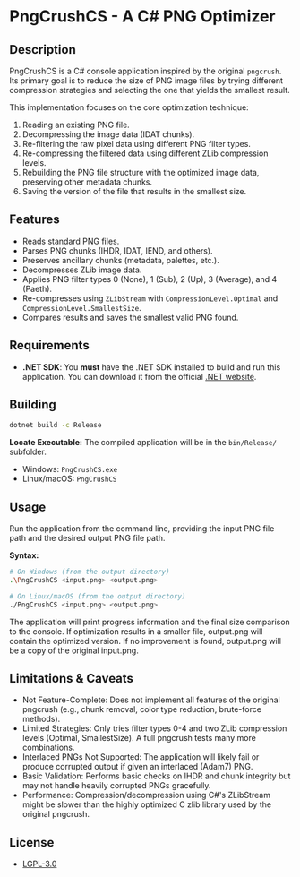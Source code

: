 # PngCrushCS - A C# PNG Optimizer

## Description

PngCrushCS is a C# console application inspired by the original `pngcrush`. Its primary goal is to reduce the size of PNG image files by trying different compression strategies and selecting the one that yields the smallest result.

This implementation focuses on the core optimization technique:
1.  Reading an existing PNG file.
2.  Decompressing the image data (IDAT chunks).
3.  Re-filtering the raw pixel data using different PNG filter types.
4.  Re-compressing the filtered data using different ZLib compression levels.
5.  Rebuilding the PNG file structure with the optimized image data, preserving other metadata chunks.
6.  Saving the version of the file that results in the smallest size.

## Features

*   Reads standard PNG files.
*   Parses PNG chunks (IHDR, IDAT, IEND, and others).
*   Preserves ancillary chunks (metadata, palettes, etc.).
*   Decompresses ZLib image data.
*   Applies PNG filter types 0 (None), 1 (Sub), 2 (Up), 3 (Average), and 4 (Paeth).
*   Re-compresses using `ZLibStream` with `CompressionLevel.Optimal` and `CompressionLevel.SmallestSize`.
*   Compares results and saves the smallest valid PNG found.

## Requirements

*   **.NET SDK**: You **must** have the .NET SDK installed to build and run this application. You can download it from the official [.NET website](https://dotnet.microsoft.com/download/dotnet).

## Building

```bash
dotnet build -c Release
```

**Locate Executable:** The compiled application will be in the `bin/Release/` subfolder.

*   Windows: `PngCrushCS.exe`
*   Linux/macOS: `PngCrushCS`

## Usage

Run the application from the command line, providing the input PNG file path and the desired output PNG file path.

**Syntax:**

```bash
# On Windows (from the output directory)
.\PngCrushCS <input.png> <output.png>

# On Linux/macOS (from the output directory)
./PngCrushCS <input.png> <output.png>
```

The application will print progress information and the final size comparison to the console. If optimization results in a smaller file, output.png will contain the optimized version. If no improvement is found, output.png will be a copy of the original input.png.

## Limitations & Caveats

* Not Feature-Complete: Does not implement all features of the original pngcrush (e.g., chunk removal, color type reduction, brute-force methods).
* Limited Strategies: Only tries filter types 0-4 and two ZLib compression levels (Optimal, SmallestSize). A full pngcrush tests many more combinations.
* Interlaced PNGs Not Supported: The application will likely fail or produce corrupted output if given an interlaced (Adam7) PNG.
* Basic Validation: Performs basic checks on IHDR and chunk integrity but may not handle heavily corrupted PNGs gracefully.
* Performance: Compression/decompression using C#'s ZLibStream might be slower than the highly optimized C zlib library used by the original pngcrush.

## License

* [LGPL-3.0](https://en.wikipedia.org/wiki/GNU_Lesser_General_Public_License)
